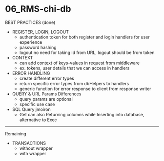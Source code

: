 # 06_RMS-chi-db

BEST PRACTICES (done)
- REGISTER, LOGIN, LOGOUT
  -  authentication token for both register and login handlers for user experience
  -  password hashing
  -  logout no need for taking id from URL, logout should be from token 
- CONTEXT
  - can add context of keys-values in request from middleware
  - ex. tokens, user details that we can access in handlers
- ERROR HANDLING
  - create different error types
  - return specific error types from dbHelpers to handlers
  - generic function for error response to client from response writer
- QUERY & URL Params Differences
  - query params are optional
  - specific use case
- SQL Query jmoiron
  - Get can also Returning columns while Inserting into database, alternative to Exec

-----------------------------------------------------------------------------------------------------------------------------------------

Remaining
- TRANSACTIONS
  - without wrapper
  - with wrapper 


